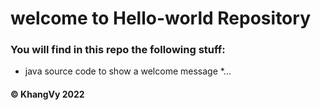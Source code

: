 # welcome to Hello-world Repository

### You will find in this repo the following stuff:
* java source code to show a welcome message
*...
#### © KhangVy 2022